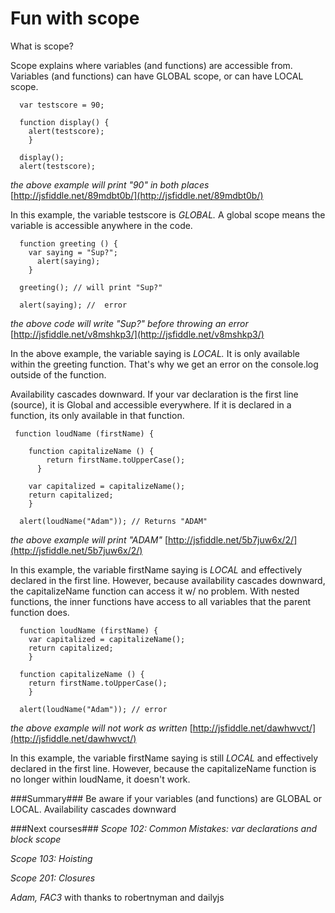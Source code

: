 # Fun with scope

What is scope?

Scope explains where variables (and functions) are accessible from. Variables (and functions) can have GLOBAL scope, or can have LOCAL scope.
    
      var testscore = 90;

      function display() {
        alert(testscore);
        }
      
      display();
      alert(testscore);
      

_the above example will print "90" in both places_
[http://jsfiddle.net/89mdbt0b/](http://jsfiddle.net/89mdbt0b/)

In this example, the variable testscore is *GLOBAL.*
A global scope means the variable is accessible anywhere in the code.
  
  
  
  


      function greeting () {
        var saying = "Sup?";
          alert(saying);
        }
        
      greeting(); // will print "Sup?"
      
      alert(saying); //  error

_the above code will write "Sup?" before throwing an error_
[http://jsfiddle.net/v8mshkp3/](http://jsfiddle.net/v8mshkp3/)

In the above example, the variable saying is *LOCAL.*
It is only available within the greeting function.
That's why we get an error on the console.log outside of the function.

Availability cascades downward. If your var declaration is the first line (source), it is Global and accessible everywhere. If it is declared in a function, its only available in that function.
  
  
  
     function loudName (firstName) {
    
      	function capitalizeName () {
      		return firstName.toUpperCase();
      	  }
    
      	var capitalized = capitalizeName();
      	return capitalized;
        }
        
      alert(loudName("Adam")); // Returns "ADAM"
  
  _the above example will print "ADAM"_
[http://jsfiddle.net/5b7juw6x/2/](http://jsfiddle.net/5b7juw6x/2/)

In this example, the variable firstName saying is *LOCAL* and effectively declared in the first line.
However, because availability cascades downward, the capitalizeName function can access it w/ no problem.
With nested functions, the inner functions have access to all variables that the parent function does.



      
      function loudName (firstName) {
      	var capitalized = capitalizeName();
      	return capitalized;
        }
      
      function capitalizeName () {
      	return firstName.toUpperCase();
      	}
      
      alert(loudName("Adam")); // error


_the above example will not work as written_      [http://jsfiddle.net/dawhwvct/](http://jsfiddle.net/dawhwvct/)

In this example, the variable firstName saying is still *LOCAL* and effectively declared in the first line.
However, because the capitalizeName function is no longer within loudName, it doesn't work.





###Summary###
Be aware if your variables (and functions) are GLOBAL or LOCAL. Availability cascades downward

###Next courses###
*Scope 102: Common Mistakes: var declarations and block scope*

*Scope 103: Hoisting*

*Scope 201: Closures*
  


*Adam, FAC3* with thanks to robertnyman and dailyjs